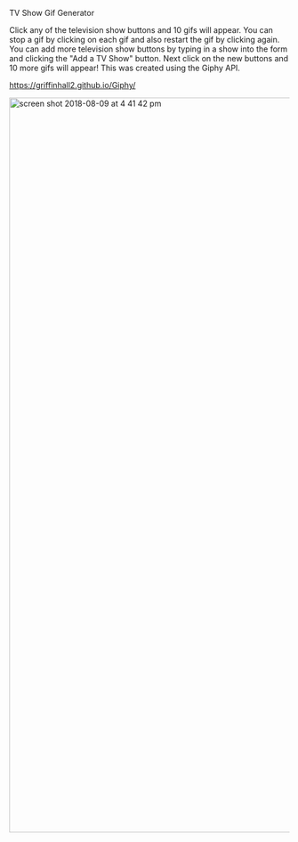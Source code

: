 TV Show Gif Generator

Click any of the television show buttons and 10 gifs will appear. You can stop a gif by clicking on each gif and also restart the gif by clicking again.
You can add more television show buttons by typing in a show into the form and clicking the "Add a TV Show" button. Next click on the new buttons and 10 more gifs will appear! This was created using the Giphy API.

https://griffinhall2.github.io/Giphy/


<img width="1321" alt="screen shot 2018-08-09 at 4 41 42 pm" src="https://user-images.githubusercontent.com/40393934/43925099-5577216a-9bf4-11e8-9d83-11f269590124.png">
